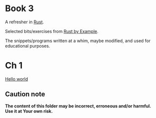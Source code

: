# Book 3

A refresher in [Rust](https://www.rust-lang.org/).

Selected bits/exercises from [Rust by Example](https://doc.rust-lang.org/rust-by-example/).

The snippets/programs written at a whim, maybe modified, and used for educational purposes.

# Ch 1

[Hello world](https://doc.rust-lang.org/rust-by-example/hello.html)

## Caution note

**The content of this folder may be incorrect, erroneous and/or harmful. Use it at Your own risk.**
